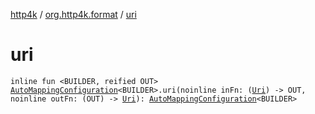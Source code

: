 [http4k](../index.md) / [org.http4k.format](index.md) / [uri](./uri.md)

# uri

`inline fun <BUILDER, reified OUT> `[`AutoMappingConfiguration`](-auto-mapping-configuration/index.md)`<BUILDER>.uri(noinline inFn: (`[`Uri`](../org.http4k.core/-uri/index.md)`) -> OUT, noinline outFn: (OUT) -> `[`Uri`](../org.http4k.core/-uri/index.md)`): `[`AutoMappingConfiguration`](-auto-mapping-configuration/index.md)`<BUILDER>`